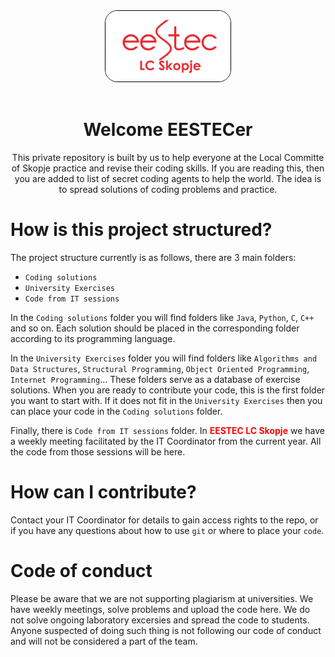<div align="center">
<a href="https://www.eestec.mk">
    <img style="border-radius: 20px; border: 0.3px solid black" width="200" alt="eestec logo" src="./logo.jpeg" />
</a>
</div>

<br/>

<div align="center">
    <h1>Welcome EESTECer</h1>
    <p>This private repository is built by us to help everyone at the Local Committe of Skopje practice and revise their coding skills. If you are reading this, then you are added to list of secret coding agents to help the world. The idea is to spread solutions of coding problems and practice.</p>
</div>

# How is this project structured?

The project structure currently is as follows, there are 3 main folders:

- `Coding solutions`
- `University Exercises`
- `Code from IT sessions`

In the `Coding solutions` folder you will find folders like `Java`, `Python`, `C`, `C++` and so on. Each solution should be placed in the corresponding folder according to its programming language.

In the `University Exercises` folder you will find folders like `Algorithms and Data Structures`, `Structural Programming`, `Object Oriented Programming`, `Internet Programming`... These folders serve as a database of exercise solutions. When you are ready to contribute your code, this is the first folder you want to start with. If it does not fit in the `University Exercises` then you can place your code in the `Coding solutions` folder.

Finally, there is `Code from IT sessions` folder. In <span style="color:red; font-weight: bold">EESTEC LC Skopje</span> we have a weekly meeting facilitated by the IT Coordinator from the current year. All the code from those sessions will be here.

# How can I contribute?

Contact your IT Coordinator for details to gain access rights to the repo, or if you have any questions about how to use `git` or where to place your `code`.

# Code of conduct

Please be aware that we are not supporting plagiarism at universities. We have weekly meetings, solve problems and upload the code here. We do not solve ongoing laboratory excersies and spread the code to students. Anyone suspected of doing such thing is not following our code of conduct and will not be considered a part of the team.
